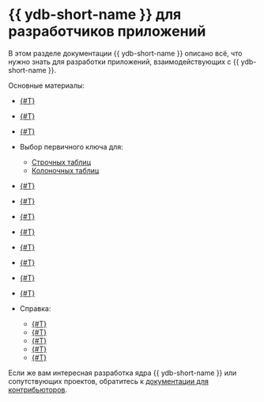 # {{ ydb-short-name }} для разработчиков приложений

В этом разделе документации {{ ydb-short-name }} описано всё, что нужно знать для разработки приложений, взаимодействующих с {{ ydb-short-name }}.

Основные материалы:

- [{#T}](getting-started.md)
- [{#T}](example-app/index.md)
- [{#T}](yql-tutorial/index.md)
- Выбор первичного ключа для:
  - [Строчных таблиц](primary-key/row-oriented.md)
  - [Колоночных таблиц](primary-key/column-oriented.md)
- [{#T}](secondary-indexes.md)
- [{#T}](batch-upload.md)
- [{#T}](paging.md)
- [{#T}](timeouts.md)
- [{#T}](system-views.md)
- [{#T}](cdc.md)
- [{#T}](custom-attributes.md)
- [{#T}](resource-consumption-management.md)
- Справка:

  - [{#T}](../yql/reference/index.md)
  - [{#T}](../reference/ydb-sdk/index.md)
  - [{#T}](../reference/ydb-cli/index.md)
  - [{#T}](../postgresql/intro.md)
  - [{#T}](../reference/kafka-api/index.md)


Если же вам интересная разработка ядра {{ ydb-short-name }} или сопутствующих проектов, обратитесь к [документации для контрибьюторов](../contributor/index.md).